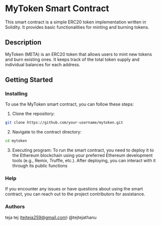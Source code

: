 # MyToken Smart Contract

This smart contract is a simple ERC20 token implementation written in Solidity. It provides basic functionalities for minting and burning tokens.

## Description

MyToken (META) is an ERC20 token that allows users to mint new tokens and burn existing ones. It keeps track of the total token supply and individual balances for each address.

## Getting Started

### Installing

To use the MyToken smart contract, you can follow these steps:

1. Clone the repository:

```bash
git clone https://github.com/your-username/mytoken.git

````
2. Navigate to the contract directory:

```bash
cd mytoken

```
3. Executing program:
To run the smart contract, you need to deploy it to the Ethereum blockchain using your preferred Ethereum development tools (e.g., Remix, Truffle, etc.). After deploying, you can interact with it through its public functions

### Help

If you encounter any issues or have questions about using the smart contract, you can reach out to the project contributors for assistance.

### Authors

teja tej (tejteja259@gmail.com)
@tejtejathanu
